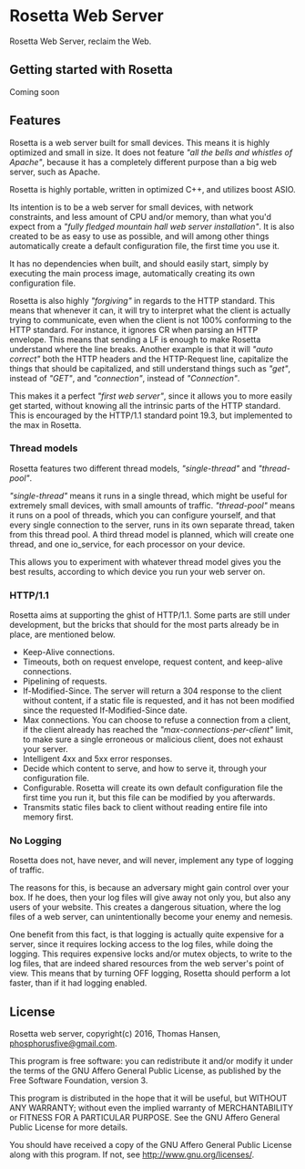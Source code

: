 Rosetta Web Server
==================

Rosetta Web Server, reclaim the Web.

## Getting started with Rosetta

Coming soon

## Features

Rosetta is a web server built for small devices. This means it is highly
optimized and small in size. It does not feature *"all the bells and whistles
of Apache"*, because it has a completely different purpose than a big web
server, such as Apache.

Rosetta is highly portable, written in optimized C++, and utilizes boost ASIO.

Its intention is to be a web server for small devices, with network constraints,
and less amount of CPU and/or memory, than what you'd expect from a *"fully fledged
mountain hall web server installation"*. It is also created to be as easy to
use as possible, and will among other things automatically create a default
configuration file, the first time you use it.

It has no dependencies when built, and should easily start, simply by executing
the main process image, automatically creating its own configuration file.

Rosetta is also highly *"forgiving"* in regards to the HTTP standard. This means
that whenever it can, it will try to interpret what the client is actually
trying to communicate, even when the client is not 100% conforming to the HTTP
standard. For instance, it ignores CR when parsing an HTTP envelope. This means that
sending a LF is enough to make Rosetta understand where the line breaks.
Another example is that it will *"auto correct"* both the HTTP headers and
the HTTP-Request line, capitalize the things that should be capitalized, and
still understand things such as *"get"*, instead of *"GET"*, and *"connection"*,
instead of *"Connection"*.

This makes it a perfect *"first web server"*, since it allows you to more
easily get started, without knowing all the intrinsic parts of the HTTP
standard. This is encouraged by the HTTP/1.1 standard point 19.3, but implemented
to the max in Rosetta.

### Thread models

Rosetta features two different thread models, *"single-thread"* and *"thread-pool"*.

*"single-thread"* means it runs in a single thread, which might be useful for
extremely small devices, with small amounts of traffic. *"thread-pool"* means
it runs on a pool of threads, which you can configure yourself, and that every
single connection to the server, runs in its own separate thread, taken from
this thread pool. A third thread model is planned, which will create one thread,
and one io_service, for each processor on your device.

This allows you to experiment with whatever thread model gives you the best results,
according to which device you run your web server on.

### HTTP/1.1

Rosetta aims at supporting the ghist of HTTP/1.1. Some parts are still under
development, but the bricks that should for the most parts already be in place,
are mentioned below.

* Keep-Alive connections.
* Timeouts, both on request envelope, request content, and keep-alive connections.
* Pipelining of requests.
* If-Modified-Since. The server will return a 304 response to the client without
  content, if a static file is requested, and it has not been modified since the
  requested If-Modified-Since date.
* Max connections. You can choose to refuse a connection from a client, if
  the client already has reached the *"max-connections-per-client"* limit, to
  make sure a single erroneous or malicious client, does not exhaust your server.
* Intelligent 4xx and 5xx error responses.
* Decide which content to serve, and how to serve it, through your configuration file.
* Configurable. Rosetta will create its own default configuration file the first time
  you run it, but this file can be modified by you afterwards.
* Transmits static files back to client without reading entire file into memory first.

### No Logging

Rosetta does not, have never, and will never, implement any type of logging
of traffic.

The reasons for this, is because an adversary might gain control over your
box. If he does, then your log files will give away not only you, but also
any users of your website. This creates a dangerous situation, where the
log files of a web server, can unintentionally become your enemy and nemesis.

One benefit from this fact, is that logging is actually quite expensive for
a server, since it requires locking access to the log files, while doing the
logging. This requires expensive locks and/or mutex objects, to write to
the log files, that are indeed shared resources from the web server's point
of view. This means that by turning OFF logging, Rosetta should perform
a lot faster, than if it had logging enabled.

## License

Rosetta web server, copyright(c) 2016, Thomas Hansen, phosphorusfive@gmail.com.

This program is free software: you can redistribute it and/or modify
it under the terms of the GNU Affero General Public License, as published by
the Free Software Foundation, version 3.

This program is distributed in the hope that it will be useful,
but WITHOUT ANY WARRANTY; without even the implied warranty of
MERCHANTABILITY or FITNESS FOR A PARTICULAR PURPOSE.  See the
GNU Affero General Public License for more details.

You should have received a copy of the GNU Affero General Public License
along with this program.  If not, see <http://www.gnu.org/licenses/>.

